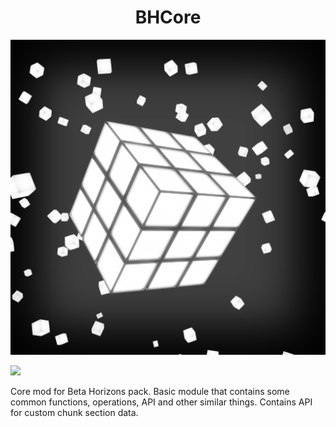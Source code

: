 <h1 align="center">BHCore</h1>
<p align="center">
  <img src="https://github.com/paulevsGitch/BHCore/blob/main/icon.png" />
</p>

[![](https://jitpack.io/v/paulevsGitch/BHCore.svg)](https://jitpack.io/#paulevsGitch/BHCore)

Core mod for Beta Horizons pack.
Basic module that contains some common functions, operations, API and other similar things.
Contains API for custom chunk section data.
